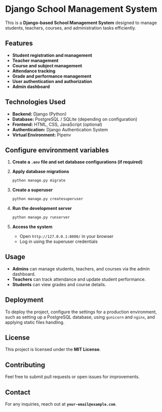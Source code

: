 # Django School Management System

This is a **Django-based School Management System** designed to manage students, teachers, courses, and administration tasks efficiently.

## Features

- **Student registration and management**
- **Teacher management**
- **Course and subject management**
- **Attendance tracking**
- **Grade and performance management**
- **User authentication and authorization**
- **Admin dashboard**

## Technologies Used

- **Backend:** Django (Python)
- **Database:** PostgreSQL / SQLite (depending on configuration)
- **Frontend:** HTML, CSS, JavaScript (optional)
- **Authentication:** Django Authentication System
- **Virtual Environment:** Pipenv

## **Configure environment variables**

1. **Create a `.env` file and set database configurations (if required)**

2. **Apply database migrations**

   ```sh
   python manage.py migrate
   ```

3. **Create a superuser**

   ```sh
   python manage.py createsuperuser
   ```

4. **Run the development server**

   ```sh
   python manage.py runserver
   ```

5. **Access the system**

   - Open `http://127.0.0.1:8000/` in your browser
   - Log in using the superuser credentials

## Usage

- **Admins** can manage students, teachers, and courses via the admin dashboard.
- **Teachers** can track attendance and update student performance.
- **Students** can view grades and course details.

## Deployment

To deploy the project, configure the settings for a production environment, such as setting up a PostgreSQL database, using `gunicorn` and `nginx`, and applying static files handling.

## License

This project is licensed under the **MIT License**.

## Contributing

Feel free to submit pull requests or open issues for improvements.

## Contact

For any inquiries, reach out at **`your-email@example.com`**.


